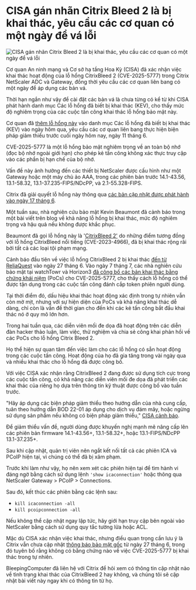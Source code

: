 # CISA gán nhãn Citrix Bleed 2 là bị khai thác, yêu cầu các cơ quan có một ngày để vá lỗi

![CISA gán nhãn Citrix Bleed 2 là bị khai thác, yêu cầu các cơ quan có một ngày để vá lỗi](https://www.bleepstatic.com/content/hl-images/2023/07/21/citrix_headpic.jpg)

Cơ quan An ninh mạng và Cơ sở hạ tầng Hoa Kỳ (CISA) đã xác nhận việc khai thác hoạt động của lỗ hổng CitrixBleed 2 (CVE-2025-5777) trong Citrix NetScaler ADC và Gateway, đồng thời yêu cầu các cơ quan liên bang có một ngày để áp dụng các bản vá.

Thời hạn ngắn như vậy để cài đặt các bản vá là chưa từng có kể từ khi CISA phát hành danh mục Các lỗ hổng đã biết bị khai thác (KEV), cho thấy mức độ nghiêm trọng của các cuộc tấn công khai thác lỗ hổng bảo mật này.

Cơ quan đã [thêm lỗ hổng này](https://www.cisa.gov/news-events/alerts/2025/07/10/cisa-adds-one-known-exploited-vulnerability-catalog) vào danh mục Các lỗ hổng đã biết bị khai thác (KEV) vào ngày hôm qua, yêu cầu các cơ quan liên bang thực hiện biện pháp giảm thiểu trước cuối ngày hôm nay, ngày 11 tháng 6.

CVE-2025-5777 là một lỗ hổng bảo mật nghiêm trọng về an toàn bộ nhớ (đọc bộ nhớ ngoài giới hạn) cho phép kẻ tấn công không xác thực truy cập vào các phần bị hạn chế của bộ nhớ.

Vấn đề này ảnh hưởng đến các thiết bị NetScaler được cấu hình như một Gateway hoặc một máy chủ ảo AAA, trong các phiên bản trước 14.1-43.56, 13.1-58.32, 13.1-37.235-FIPS/NDcPP, và 2.1-55.328-FIPS.

Citrix đã giải quyết lỗ hổng này thông qua [các bản cập nhật được phát hành vào ngày 17 tháng 6](https://support.citrix.com/support-home/kbsearch/article?articleNumber=CTX693420).

Một tuần sau, nhà nghiên cứu bảo mật Kevin Beaumont đã cảnh báo trong một bài viết trên blog về khả năng lỗ hổng bị khai thác, mức độ nghiêm trọng và hậu quả nếu không được khắc phục.

Beaumont đã gọi lỗ hổng này là '[CitrixBleed 2'](https://www.bleepingcomputer.com/news/security/new-citrixbleed-2-netscaler-flaw-let-hackers-hijack-sessions/) do những điểm tương đồng với lỗ hổng CitrixBleed nổi tiếng (CVE-2023-4966), đã bị khai thác rộng rãi bởi tất cả các loại tội phạm mạng.

Cảnh báo đầu tiên về việc lỗ hổng CitrixBleed 2 bị khai thác [đến từ ReliaQuest](https://www.bleepingcomputer.com/news/security/citrix-bleed-2-flaw-now-believed-to-be-exploited-in-attacks/) vào ngày 27 tháng 6\. Vào ngày 7 tháng 7, các nhà nghiên cứu bảo mật tại watchTowr và Horizon3 [đã công bố các bản khai thác bằng chứng khái niệm](https://www.bleepingcomputer.com/news/security/public-exploits-released-for-citrixbleed-2-netscaler-flaw-patch-now/) (PoCs) cho CVE-2025-5777, cho thấy cách lỗ hổng có thể được tận dụng trong các cuộc tấn công đánh cắp token phiên người dùng.

Tại thời điểm đó, dấu hiệu khai thác hoạt động xác định trong tự nhiên vẫn còn mờ mịt, nhưng với sự hiện diện của PoCs và khả năng khai thác dễ dàng, chỉ còn là vấn đề thời gian cho đến khi các kẻ tấn công bắt đầu khai thác nó ở quy mô lớn hơn.

Trong hai tuần qua, các diễn viên mối đe dọa đã hoạt động trên các diễn đàn hacker thảo luận, làm việc, thử nghiệm và chia sẻ công khai phản hồi về các PoCs cho lỗ hổng Citrix Bleed 2.

Họ thể hiện sự quan tâm đến việc làm cho các lỗ hổng có sẵn hoạt động trong các cuộc tấn công. Hoạt động của họ đã gia tăng trong vài ngày qua và nhiều khai thác cho lỗ hổng đã được công bố.

Với việc CISA xác nhận rằng CitrixBleed 2 đang được sử dụng tích cực trong các cuộc tấn công, có khả năng các diễn viên mối đe dọa đã phát triển các khai thác của riêng họ dựa trên thông tin kỹ thuật được công bố vào tuần trước.

"Hãy áp dụng các biện pháp giảm thiểu theo hướng dẫn của nhà cung cấp, tuân theo hướng dẫn BOD 22-01 áp dụng cho dịch vụ đám mây, hoặc ngừng sử dụng sản phẩm nếu không có biện pháp giảm thiểu," [CISA cảnh báo](https://www.cisa.gov/known-exploited-vulnerabilities-catalog).

Để giảm thiểu vấn đề, người dùng được khuyến nghị mạnh mẽ nâng cấp lên các phiên bản firmware 14.1-43.56+, 13.1-58.32+, hoặc 13.1-FIPS/NDcPP 13.1-37.235+.

Sau khi cập nhật, quản trị viên nên ngắt kết nối tất cả các phiên ICA và PCoIP hiện tại, vì chúng có thể đã bị xâm phạm.

Trước khi làm như vậy, họ nên xem xét các phiên hiện tại để tìm hành vi đáng ngờ bằng cách sử dụng lệnh `'show icaconnection'` hoặc thông qua NetScaler Gateway > PCoIP > Connections.

Sau đó, kết thúc các phiên bằng các lệnh sau:

* `kill icaconnection -all`
* `kill pcoipconnection -all`

Nếu không thể cập nhật ngay lập tức, hãy giới hạn truy cập bên ngoài vào NetScaler bằng cách sử dụng quy tắc tường lửa hoặc ACL.

Mặc dù CISA xác nhận việc khai thác, nhưng điều quan trọng cần lưu ý là Citrix vẫn chưa cập nhật [thông báo bảo mật gốc](http://www.netscaler.com/blog/news/netscaler-critical-security-updates-for-cve-2025-6543-and-cve-2025-5777/) từ ngày 27 tháng 6, trong đó tuyên bố rằng không có bằng chứng nào về việc CVE-2025-5777 bị khai thác trong tự nhiên.

BleepingComputer đã liên hệ với Citrix để hỏi xem có thông tin cập nhật nào về tình trạng khai thác của CitrixBleed 2 hay không, và chúng tôi sẽ cập nhật bài viết này ngay khi có thông tin từ họ.